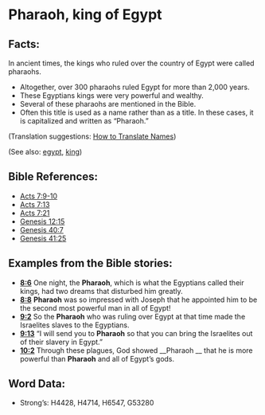 # Pharaoh, king of Egypt

## Facts:

In ancient times, the kings who ruled over the country of Egypt were called pharaohs.

* Altogether, over 300 pharaohs ruled Egypt for more than 2,000 years.
* These Egyptians kings were very powerful and wealthy.
* Several of these pharaohs are mentioned in the Bible.
* Often this title is used as a name rather than as a title. In these cases, it is capitalized and written as “Pharaoh.”

(Translation suggestions: [How to Translate Names](rc://en/ta/man/translate/translate-names))

(See also: [egypt](../names/egypt.md), [king](../other/king.md))

## Bible References:

* [Acts 7:9-10](rc://en/tn/help/act/07/09)
* [Acts 7:13](rc://en/tn/help/act/07/13)
* [Acts 7:21](rc://en/tn/help/act/07/21)
* [Genesis 12:15](rc://en/tn/help/gen/12/15)
* [Genesis 40:7](rc://en/tn/help/gen/40/07)
* [Genesis 41:25](rc://en/tn/help/gen/41/25)

## Examples from the Bible stories:

* __[8:6](rc://en/tn/help/obs/08/06)__ One night, the __Pharaoh__, which is what the Egyptians called their kings, had two dreams that disturbed him greatly.
* __[8:8](rc://en/tn/help/obs/08/08)__ __Pharaoh__ was so impressed with Joseph that he appointed him to be the second most powerful man in all of Egypt!
* __[9:2](rc://en/tn/help/obs/09/02)__ So the __Pharaoh__ who was ruling over Egypt at that time made the Israelites slaves to the Egyptians.
* __[9:13](rc://en/tn/help/obs/09/13)__ “I will send you to __Pharaoh__ so that you can bring the Israelites out of their slavery in Egypt.”
* __[10:2](rc://en/tn/help/obs/10/02)__ Through these plagues, God showed __Pharaoh __ that he is more powerful than __Pharaoh__ and all of Egypt’s gods.

## Word Data:

* Strong’s: H4428, H4714, H6547, G53280
